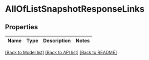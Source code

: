 # AllOfListSnapshotResponseLinks

## Properties
Name | Type | Description | Notes
------------ | ------------- | ------------- | -------------

[[Back to Model list]](../../README.md#documentation-for-models) [[Back to API list]](../../README.md#documentation-for-api-endpoints) [[Back to README]](../../README.md)


